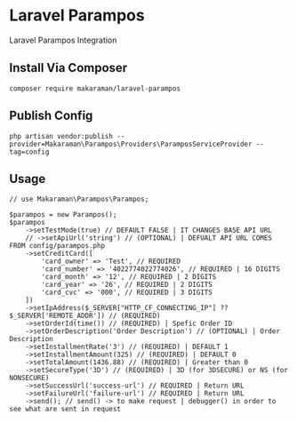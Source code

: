 
# Laravel Parampos

Laravel Parampos Integration


## Install Via Composer

`composer require makaraman/laravel-parampos`



## Publish Config
`php artisan vendor:publish --provider=Makaraman\Parampos\Providers\ParamposServiceProvider --tag=config`
## Usage

```
// use Makaraman\Parampos\Parampos;

$parampos = new Parampos();
$parampos
    ->setTestMode(true) // DEFAULT FALSE | IT CHANGES BASE API URL
    // ->setApiUrl('string') // (OPTIONAL) | DEFUALT API URL COMES FROM config/parampos.php
    ->setCreditCard([
        'card_owner' => 'Test', // REQUIRED
        'card_number' => '4022774022774026', // REQUIRED | 16 DIGITS
        'card_month' => '12', // REQUIRED | 2 DIGITS
        'card_year' => '26', // REQUIRED | 2 DIGITS
        'card_cvc' => '000', // REQUIRED | 3 DIGITS
    ])
    ->setIpAddress($_SERVER["HTTP_CF_CONNECTING_IP"] ?? $_SERVER['REMOTE_ADDR']) // (REQUIRED)
    ->setOrderId(time()) // (REQUIRED) | Spefic Order ID
    ->setOrderDescription('Order Description') // (OPTIONAL) | Order Description
    ->setInstallmentRate('3') // (REQUIRED) | DEFAULT 1
    ->setInstallmentAmount(325) // (REQUIRED) | DEFAULT 0
    ->setTotalAmount(1436.88) // (REQUIRED) | Greater than 0
    ->setSecureType('3D') // (REQUIRED) | 3D (for 3DSECURE) or NS (for NONSECURE)
    ->setSuccessUrl('success-url') // REQUIRED | Return URL
    ->setFailureUrl('failure-url') // REQUIRED | Return URL
    ->send(); // send() -> to make request | debugger() in order to see what are sent in request
